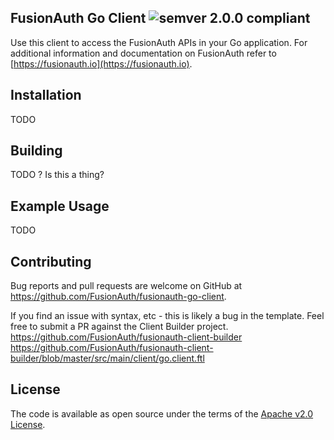 ## FusionAuth Go Client ![semver 2.0.0 compliant](http://img.shields.io/badge/semver-2.0.0-brightgreen.svg?style=flat-square)


Use this client to access the FusionAuth APIs in your Go application. For additional information and documentation on FusionAuth refer to [https://fusionauth.io](https://fusionauth.io).


## Installation

TODO

## Building

TODO ? Is this a thing?

## Example Usage

TODO

## Contributing

Bug reports and pull requests are welcome on GitHub at https://github.com/FusionAuth/fusionauth-go-client.

If you find an issue with syntax, etc - this is likely a bug in the template. Feel free to submit a PR against the Client Builder project.
https://github.com/FusionAuth/fusionauth-client-builder
https://github.com/FusionAuth/fusionauth-client-builder/blob/master/src/main/client/go.client.ftl


## License

The code is available as open source under the terms of the [Apache v2.0 License](https://opensource.org/licenses/Apache-2.0).
